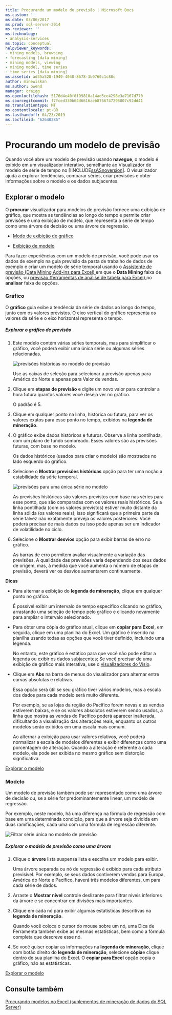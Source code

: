 ```yaml
---
title: Procurando um modelo de previsão | Microsoft Docs
ms.custom: ''
ms.date: 03/06/2017
ms.prod: sql-server-2014
ms.reviewer: ''
ms.technology:
- analysis-services
ms.topic: conceptual
helpviewer_keywords:
- mining models, browsing
- forecasting [data mining]
- mining models, viewing
- mining model, time series
- time series [data mining]
ms.assetid: ad35a528-1949-4048-8678-3b9760c1c88c
author: minewiskan
ms.author: owend
manager: craigg
ms.openlocfilehash: 5176d4e40f0f99810a14ad5ce4298e3a7167d770
ms.sourcegitcommit: f7fced330b64d6616aeb8766747295807c92dd41
ms.translationtype: MT
ms.contentlocale: pt-BR
ms.lasthandoff: 04/23/2019
ms.locfileid: "62640285"
---
```

# <a name="browsing-a-forecasting-model"></a>Procurando um modelo de previsão
  Quando você abre um modelo de previsão usando **navegue**, o modelo é exibido em um visualizador interativo, semelhante ao Visualizador de modelo de série de tempo no [!INCLUDE[ssASnoversion](../includes/ssasnoversion-md.md)]. O visualizador ajuda a explorar tendências, comparar séries, criar previsões e obter informações sobre o modelo e os dados subjacentes.  
  
##  <a name="bkmk_Top"></a> Explorar o modelo  
 O **procurar** visualizador para modelos de previsão fornece uma exibição de gráfico, que mostra as tendências ao longo do tempo e permite criar previsões e uma exibição de modelo, que representa a série de tempo como uma árvore de decisão ou uma árvore de regressão.  
  
-   [Modo de exibição de gráfico](#bkmk_charts)  
  
-   [Exibição de modelo](#bkmk_Model)  
  
 Para fazer experiências com um modelo de previsão, você pode usar os dados de exemplo na guia previsão da pasta de trabalho de dados de exemplo e criar um modelo de série temporal usando o [Assistente de previsão &#40;Data Mining Add-ins para Excel&#41; ](forecast-wizard-data-mining-add-ins-for-excel.md) em que o  **Data Mining** faixa de opções, ou [previsão &#40;ferramentas de análise de tabela para Excel&#41; ](forecast-table-analysis-tools-for-excel.md) no **analisar** faixa de opções.  
  
###  <a name="bkmk_charts"></a> Gráfico  
 O **gráfico** guia exibe a tendência da série de dados ao longo do tempo, junto com os valores previstos. O eixo vertical do gráfico representa os valores da série e o eixo horizontal representa o tempo.  
  
##### <a name="explore-the-forecasting-chart"></a>Explorar o gráfico de previsão  
  
1.  Este modelo contém várias séries temporais, mas para simplificar o gráfico, você poderá exibir uma única série ou algumas séries relacionadas.  
  
     ![previsões históricas no modelo de previsão](media/dm13-forecast-chart-historicpredictions.gif "previsões históricas no modelo de previsão")  
  
     Use as caixas de seleção para selecionar a previsão apenas para América do Norte e apenas para Valor de vendas.  
  
2.  Clique em **etapas de previsão** e digite um novo valor para controlar a hora futura quantos valores você deseja ver no gráfico.  
  
     O padrão é 5.  
  
3.  Clique em qualquer ponto na linha, histórica ou futura, para ver os valores exatos para esse ponto no tempo, exibidos na **legenda de mineração**.  
  
4.  O gráfico exibe dados históricos e futuros. Observe a linha pontilhada, com um plano de fundo sombreado. Esses valores são as previsões futuras, com base no modelo.  
  
     Os dados históricos (usados para criar o modelo) são mostrados no lado esquerdo do gráfico.  
  
5.  Selecione o **Mostrar previsões históricas** opção para ter uma noção a estabilidade da série temporal.  
  
     ![previsões para uma única série no modelo](media/dm13-forecast-chart-singleseries.gif "previsões para uma única série no modelo")  
  
     As previsões históricas são valores previstos com base nas séries para esse ponto, que são comparadas com os valores reais históricos. Se a linha pontilhada (com os valores previstos) estiver muito distante da linha sólida (os valores reais), isso significará que a primeira parte da série talvez não exatamente preveja os valores posteriores. Você poderá precisar de mais dados ou isso pode apenas ser um indicador de volatilidade no ciclo.  
  
6.  Selecione o **Mostrar desvios** opção para exibir barras de erro no gráfico.  
  
     As barras de erro permitem avaliar visualmente a variação das previsões. A qualidade das previsões varia dependendo dos seus dados de origem, mas, à medida que você aumenta o número de etapas de previsão, deverá ver os desvios aumentarem continuamente.  
  
 **Dicas**  
  
-   Para alternar a exibição do **legenda de mineração**, clique em qualquer ponto no gráfico.  
  
     É possível exibir um intervalo de tempo específico clicando no gráfico, arrastando uma seleção de tempo pelo gráfico e clicando novamente para ampliar o intervalo selecionado.  
  
-   Para obter uma cópia do gráfico atual, clique em **copiar para Excel**, em seguida, clique em uma planilha do Excel. Um gráfico é inserido na planilha usando todas as opções que você tiver definido, incluindo uma legenda.  
  
     No entanto, este gráfico é estático para que você não pode editar a legenda ou exibir os dados subjacentes; Se você precisar de uma exibição de gráfico mais interativa, use o [visualizadores do Visio](viewing-data-mining-models-in-visio-data-mining-add-ins.md).  
  
-   Clique em **Abs** na barra de menus do visualizador para alternar entre curvas absolutas e relativas.  
  
     Essa opção será útil se seu gráfico tiver vários modelos, mas a escala dos dados para cada modelo será muito diferente.  
  
     Por exemplo, se as lojas da região do Pacífico forem novas e as vendas estiverem baixas, e se os valores absolutos estiverem sendo usados, a linha que mostra as vendas do Pacífico poderá aparecer inalterada, dificultando a visualização das alterações reais, enquanto os outros modelos serão exibidos em uma escala mais comum.  
  
     Ao alternar a exibição para usar valores relativos, você poderá normalizar a escala de modelos diferentes e exibir diferenças como uma porcentagem de alteração. Quando a alteração é referente a cada modelo, ela pode ser exibida no mesmo gráfico sem distorção significativa.  
  
 [Explorar o modelo](#bkmk_Top)  
  
###  <a name="bkmk_Model"></a> Modelo  
 Um modelo de previsão também pode ser representado como uma árvore de decisão ou, se a série for predominantemente linear, um modelo de regressão.  
  
 Por exemplo, neste modelo, há uma diferença na fórmula de regressão com base em uma determinada condição, para que a árvore seja dividida em duas ramificações, cada uma com uma fórmula de regressão diferente.  
  
 ![Filtrar série única no modelo de previsão](media/dm13-forecast-model-northamerica.gif "Filtrar série única no modelo de previsão")  
  
##### <a name="explore-the-forecasting-model-as-a-tree"></a>Explorar o modelo de previsão como uma árvore  
  
1.  Clique o **árvore** lista suspensa lista e escolha um modelo para exibir.  
  
     Uma árvore separada ou nó de regressão é exibido para cada atributo previsível. Por exemplo, se seus dados contiverem vendas para Europa, América do Norte e Pacífico, haverá três modelos diferentes, um para cada série de dados.  
  
2.  Arraste o **Mostrar nível** controle deslizante para filtrar níveis inferiores da árvore e se concentrar em divisões mais importantes.  
  
3.  Clique em cada nó para exibir algumas estatísticas descritivas na **legenda de mineração**.  
  
     Quando você coloca o cursor do mouse sobre um nó, uma Dica de Ferramenta também exibe as mesmas estatísticas, bem como a fórmula completa que descreve esse nó.  
  
4.  Se você quiser copiar as informações na **legenda de mineração**, clique com botão direito do **legenda de mineração**, selecione **cópia**e clique dentro de sua planilha do Excel. O **copiar para Excel** opção copia o gráfico, não as estatísticas.  
  
 [Explorar o modelo](#bkmk_Top)  
  
## <a name="see-also"></a>Consulte também  
 [Procurando modelos no Excel &#40;suplementos de mineração de dados do SQL Server&#41;](browsing-models-in-excel-sql-server-data-mining-add-ins.md)  
  
  
